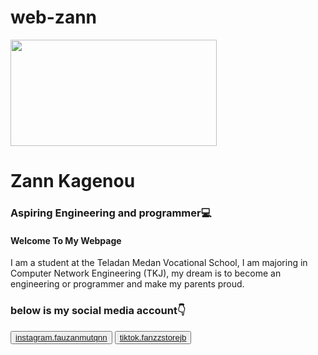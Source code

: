 # web-zann
<!DOCTYPE html>
 <html>
  <head>
  <title>first my webpage</title>
  <link rel="stylesheet" href="style.css">
  </head>
  <body>       
   <img src="https://static.wikia.nocookie.net/xian-ni/images/7/79/WANGLIN.png/revision/latest?cb=20250302111537"
width="330"
height="170">
     <h1>Zann Kagenou</h1>
      <h3>Aspiring Engineering and programmer💻</h3>
       <p><h4>Welcome To My Webpage</h4></p>
       <p>I am a student at the Teladan Medan Vocational School, I am   majoring in Computer Network Engineering (TKJ), my dream is to become an engineering or programmer and make my parents proud.</p>
      <h3>below is my social media account👇</h3> 
       <button><a href="https://www.instagram.com/fauzanmutqnn?igsh=MWFpb2JzOGh6cGdvcQ==" class="instagram" target="_blank">instagram.fauzanmutqnn</a></button>
       <button><a href="https://www.tiktok.com/@fanzzstorejb?_t=ZS-8ytMj6OIl3i&_r=1" class="tiktok" target="_blank">tiktok.fanzzstorejb</a></button>
  </body>
 </html>

